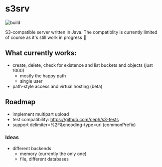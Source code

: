 # s3srv

![build](https://api.travis-ci.org/jenshadlich/s3srv.svg)

S3-compatible server written in Java. The compatiblity is currently limited of course as it's still work in progress :grimacing:

## What currently works:
* create, delete, check for existence and list buckets and objects (just 1000)
  * mostly the happy path
  * single user
* path-style access and virtual hosting (beta)

## Roadmap

* implement multipart upload
* test compatibility: https://github.com/ceph/s3-tests
* support delimiter=%2F&encoding-type=url (commonPrefix)

### Ideas

* different backends
  * memory (currently the only one)
  * file, different databases

